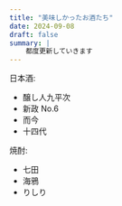 ```yaml
---
title: "美味しかったお酒たち"
date: 2024-09-08
draft: false
summary: |
    都度更新していきます
---
```


日本酒:
- 醸し人九平次
- 新政 No.6
- 而今
- 十四代

焼酎:
- 七田
- 海鴉
- りしり
